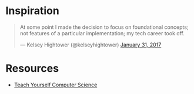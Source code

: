 # Inspiration

<blockquote class="twitter-tweet"><p lang="en" dir="ltr">At some point I made the decision to focus on foundational concepts; not features of a particular implementation; my tech career took off.</p>&mdash; Kelsey Hightower (@kelseyhightower) <a href="https://twitter.com/kelseyhightower/status/826528907381739520?ref_src=twsrc%5Etfw">January 31, 2017</a></blockquote>

# Resources

- [Teach Yourself Computer Science](https://teachyourselfcs.com/)
